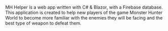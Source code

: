 MH Helper is a web app written with C# & Blazor, with a Firebase database. This application is created to help new players of the game Monster Hunter World to become more familiar with the enemies they will be facing and the best type of weapon to defeat them.
